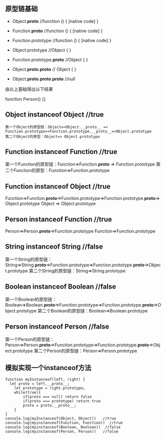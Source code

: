 ## 原型链基础
- Object.__proto__      //function () { [native code] }
- Function.__proto__   //function () { [native code] }
- Function.prototype   //function () { [native code] }
- Object.prototype     //Object {  }

- Function.prototype.__proto__      //Object {  }
- Object.__proto__.__proto__      // Object {  }
- Object.__proto__.__proto__.__proto__   //null

由以上基础得出以下结果

function Person() {}

## Object instanceof Object   //true
```
第一个Object的原型链：Object=>Object.__proto__ => Function.prototype=>Function.prototype.__proto__=>Object.prototype
第二个Object的原型：Object=> Object.prototype
```
## Function instanceof Function   //true
第一个Function的原型链：Function=>Function.__proto__ => Function.prototype
第二个Function的原型：Function=>Function.prototype

## Function instanceof Object   //true
Function=>Function.__proto__=>Function.prototype=>Function.prototype.__proto__=>Object.prototype
Object => Object.prototype

## Person instanceof Function     //true
Person=>Person.__proto__=>Function.prototype
Function=>Function.prototype

## String instanceof String   //false
第一个String的原型链：String=>String.__proto__=>Function.prototype=>Function.prototype.__proto__=>Object.prototype
第二个String的原型链：String=>String.prototype

## Boolean instanceof Boolean //false
第一个Boolean的原型链：Boolean=>Boolean.__proto__=>Function.prototype=>Function.prototype.__proto__=>Object.prototype
第二个Boolean的原型链：Boolean=>Boolean.prototype

## Person instanceof Person //false
第一个Person的原型链：Person=>Person.__proto__=>Function.prototype=>Function.prototype.__proto__=>Object.prototype
第二个Person的原型链：Person=>Person.prototype

## 模拟实现一个instanceof方法
```
function myInstanceof(left, right) {
  let proto = left.__proto__;
    let prototype = right.prototype;
    while(true){
        if(proto === null) return false
        if(proto === prototype) return true
        proto = proto.__proto__;
    }
}
console.log(myInstanceof(Object, Object))   //true
console.log(myinstanceof(Function, Function))  //true
console.log(myinstanceof(Boolean, Boolean))  //false
console.log(myinstanceof(Person, Person))   //false
```
